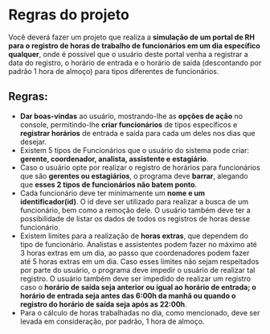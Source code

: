 # Regras do projeto

Você deverá fazer um projeto que realiza a <b>simulação de um portal de RH para o registro de horas de trabalho de funcionários em um dia específico qualquer</b>, onde é possível que o usuário deste portal venha a registrar a data do registro, o horário de entrada e o horário de saída (descontando por padrão 1 hora de almoço) para tipos diferentes de funcionários.

## Regras:
- <b>Dar boas-vindas</b> ao usuário, mostrando-lhe as <b>opções de ação</b> no console, permitindo-lhe <b>criar funcionários</b> de tipos específicos e <b>registrar horários</b> de entrada e saída para cada um deles nos dias que desejar.
- Existem 5 tipos de Funcionários que o usuário do sistema pode criar: <b>gerente, coordenador, analista, assistente e estagiário</b>.
- Caso o usuário opte por realizar o registro de horários para funcionários que são <b>gerentes ou estagiários</b>, o programa deve <b>barrar</b>, alegando que <b>esses 2 tipos de funcionários não batem ponto</b>.
- Cada funcionário deve ter minimamente um <b>nome e um identificador(id)</b>. O id deve ser utilizado para realizar a busca de um funcionário, bem como a remoção dele. O usuário também deve ter a possibilidade de listar os dados de todos os registros de horas desse funcionário.
- Existem limites para a realização de <b>horas extras</b>, que dependem do tipo de funcionário. Analistas e assistentes podem fazer no máximo até 3 horas extras em um dia, ao passo que coordenadores podem fazer até 5 horas extras em um dia. Caso esses limites não sejam respeitados por parte do usuário, o programa deve impedir o usuário de realizar tal registro. O usuário também deve ser impedido de realizar um registro caso o <b>horário de saída seja anterior ou igual ao horário de entrada; o horário de entrada seja antes das 6:00h da manhã ou quando o registro do horário de saída seja após as 22:00h</b>.
- Para o cálculo de horas trabalhadas no dia, como mencionado, deve ser levada em consideração, por padrão, 1 hora de almoço.